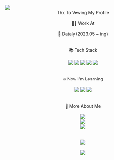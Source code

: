 <img src="https://capsule-render.vercel.app/api?type=transparent&fontColor=703ee5&height=120&section=header&text=JeongUn%&fontSize=70&fontAlignY=30&desc=FrontendDeveloper%20&descAlignY=70&descAlign=80" />
<div align="center">Thx To Vewing My Profile</div>
<br />
<div align="center">👨‍💻 Work At</div>
<br />
<div align="center">🏢 Dataly (2023.05 ~ ing)</div>
<br />
<br />
<div align="center">📚 Tech Stack</div>
<br />
<div align="center">
  <img src="https://img.shields.io/badge/Html-black?style=for-the-badge&logo=Html5"/>
  <img src="https://img.shields.io/badge/CSS-black?style=for-the-badge&logo=CSS3"/>
  <img src="https://img.shields.io/badge/JavaScript-black?style=for-the-badge&logo=JavaScript"/>
  <img src="https://img.shields.io/badge/React-black?style=for-the-badge&logo=React"/>
  <img src="https://img.shields.io/badge/Express-black?style=for-the-badge&logo=Express"/>
</div>
<br />
<br />
<div align="center">🔥 Now I'm Learning</div>
<br />
<div align="center">
    <img src="https://img.shields.io/badge/MySQL-black?style=for-the-badge&logo=MySQL"/>
    <img src="https://img.shields.io/badge/NEXTJS-black?style=for-the-badge&logo=Next.js"/>
    <img src="https://img.shields.io/badge/GraphQL-black?style=for-the-badge&logo=GraphQL"/>
</div>
<br />
<br />
<div align="center">🌟 More About Me</div>
<br />
<div align="center">
  <div>
    <img src="https://img.shields.io/badge/Instagram: -black?style=for-the-badge&logo=Instagram"/>
  </div>
  <div>
    <img src="https://img.shields.io/badge/Velog: -black?style=for-the-badge&logo=Velog"/>
  </div>
  <div>
    <img src="https://img.shields.io/badge/MySite: -black?style=for-the-badge&logo=About.me"/>
  </div>
</div>
<br />
<br />
<div align="center">
    <img src="https://github-readme-stats.vercel.app/api/top-langs/?username=JeongUn1028&layout=compact">
  <br />
  <br />
  	<img src="https://github-readme-stats.vercel.app/api?username=JeongUn1028&show_icons=true">
</div>
<!--
**JeongUn1028/JeongUn1028** is a ✨ _special_ ✨ repository because its `README.md` (this file) appears on your GitHub profile.

Here are some ideas to get you started:

- 🔭 I’m currently working on ...
- 🌱 I’m currently learning ...
- 👯 I’m looking to collaborate on ...
- 🤔 I’m looking for help with ...
- 💬 Ask me about ...
- 📫 How to reach me: ...
- 😄 Pronouns: ...
- ⚡ Fun fact: ...
-->
